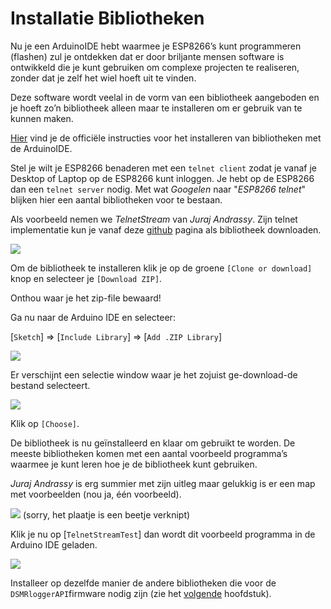# Installatie Bibliotheken

Nu je een ArduinoIDE hebt waarmee je ESP8266’s kunt programmeren \(flashen\) zul je ontdekken dat er door briljante mensen software is ontwikkeld die je kunt gebruiken om complexe projecten te realiseren, zonder dat je zelf het wiel hoeft uit te vinden.

Deze software wordt veelal in de vorm van een bibliotheek aangeboden en je hoeft zo’n bibliotheek alleen maar te installeren om er gebruik van te kunnen maken.

[Hier](https://www.arduino.cc/en/guide/libraries) vind je de officiële instructies voor het installeren van bibliotheken met de ArduinoIDE.

Stel je wilt je ESP8266 benaderen met een `telnet client` zodat je vanaf je Desktop of Laptop op de ESP8266 kunt inloggen. Je hebt op de ESP8266 dan een `telnet server` nodig. Met wat _Googelen_ naar "_ESP8266 telnet_" blijken hier een aantal bibliotheken voor te bestaan.

Als voorbeeld nemen we _TelnetStream_ van _Juraj Andrassy_. Zijn telnet implementatie kun je vanaf deze [github](https://github.com/jandrassy/TelnetStream/%20) pagina als bibliotheek downloaden.

![](https://mrwheel.github.io/DSMRloggerWS/img/DownloadTelnet.png)

Om de bibliotheek te installeren klik je op de groene `[Clone or download]` knop en selecteer je `[Download ZIP]`.

Onthou waar je het zip-file bewaard!

Ga nu naar de Arduino IDE en selecteer:

\[`Sketch`\] =&gt; \[`Include Library`\] =&gt; \[`Add .ZIP Library`\]

![](https://mrwheel.github.io/DSMRloggerWS/img/IDE_Add_Lib_Zip.png)

Er verschijnt een selectie window waar je het zojuist ge-download-de bestand selecteert.

![](https://mrwheel.github.io/DSMRloggerWS/img/IDE_Install_Lib_Zip.png)

Klik op `[Choose]`.

De bibliotheek is nu geïnstalleerd en klaar om gebruikt te worden. De meeste bibliotheken komen met een aantal voorbeeld programma’s waarmee je kunt leren hoe je de bibliotheek kunt gebruiken.

_Juraj Andrassy_ is erg summier met zijn uitleg maar gelukkig is er een map met voorbeelden \(nou ja, één voorbeeld\).

![](https://mrwheel.github.io/DSMRloggerWS/img/TelnetExample.png) \(sorry, het plaatje is een beetje verknipt\)

Klik je nu op \[`TelnetStreamTest`\] dan wordt dit voorbeeld programma in de Arduino IDE geladen.

![](https://mrwheel.github.io/DSMRloggerWS/img/TelnetTestProg.png)

Installeer op dezelfde manier de andere bibliotheken die voor de `DSMRloggerAPI`firmware nodig zijn \(zie het [volgende](../firmware/benodigde-bibliotheken.md) hoofdstuk\).

